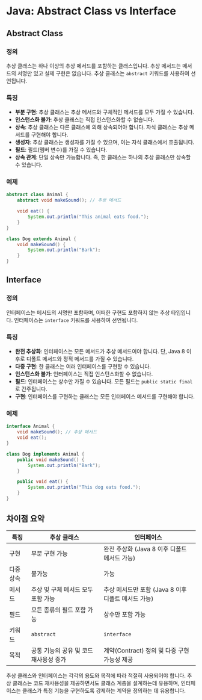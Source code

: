 
# Java: Abstract Class vs Interface

## Abstract Class

### 정의
추상 클래스는 하나 이상의 추상 메서드를 포함하는 클래스입니다. 추상 메서드는 메서드의 서명만 있고 실제 구현은 없습니다. 추상 클래스는 `abstract` 키워드를 사용하여 선언됩니다.

### 특징
- **부분 구현**: 추상 클래스는 추상 메서드와 구체적인 메서드를 모두 가질 수 있습니다.
- **인스턴스화 불가**: 추상 클래스는 직접 인스턴스화할 수 없습니다.
- **상속**: 추상 클래스는 다른 클래스에 의해 상속되어야 합니다. 자식 클래스는 추상 메서드를 구현해야 합니다.
- **생성자**: 추상 클래스는 생성자를 가질 수 있으며, 이는 자식 클래스에서 호출됩니다.
- **필드**: 필드(멤버 변수)를 가질 수 있습니다.
- **상속 관계**: 단일 상속만 가능합니다. 즉, 한 클래스는 하나의 추상 클래스만 상속할 수 있습니다.

### 예제
```java
abstract class Animal {
    abstract void makeSound(); // 추상 메서드

    void eat() {
        System.out.println("This animal eats food.");
    }
}

class Dog extends Animal {
    void makeSound() {
        System.out.println("Bark");
    }
}
```

## Interface

### 정의
인터페이스는 메서드의 서명만 포함하며, 어떠한 구현도 포함하지 않는 추상 타입입니다. 인터페이스는 `interface` 키워드를 사용하여 선언됩니다.

### 특징
- **완전 추상화**: 인터페이스는 모든 메서드가 추상 메서드여야 합니다. 단, Java 8 이후로 디폴트 메서드와 정적 메서드를 가질 수 있습니다.
- **다중 구현**: 한 클래스는 여러 인터페이스를 구현할 수 있습니다.
- **인스턴스화 불가**: 인터페이스는 직접 인스턴스화할 수 없습니다.
- **필드**: 인터페이스는 상수만 가질 수 있습니다. 모든 필드는 `public static final`로 간주됩니다.
- **구현**: 인터페이스를 구현하는 클래스는 모든 인터페이스 메서드를 구현해야 합니다.

### 예제
```java
interface Animal {
    void makeSound(); // 추상 메서드
    void eat();
}

class Dog implements Animal {
    public void makeSound() {
        System.out.println("Bark");
    }

    public void eat() {
        System.out.println("This dog eats food.");
    }
}
```

## 차이점 요약
| 특징             | 추상 클래스                             | 인터페이스                        |
|----------------|------------------------------------|--------------------------------|
| 구현           | 부분 구현 가능                            | 완전 추상화 (Java 8 이후 디폴트 메서드 가능)   |
| 다중 상속       | 불가능                                   | 가능                             |
| 메서드         | 추상 및 구체 메서드 모두 포함 가능            | 추상 메서드만 포함 (Java 8 이후 디폴트 메서드 가능) |
| 필드           | 모든 종류의 필드 포함 가능                    | 상수만 포함 가능                      |
| 키워드         | `abstract`                              | `interface`                    |
| 목적           | 공통 기능의 공유 및 코드 재사용성 증가           | 계약(Contract) 정의 및 다중 구현 가능성 제공      |

추상 클래스와 인터페이스는 각각의 용도와 목적에 따라 적절히 사용되어야 합니다. 추상 클래스는 코드 재사용성을 제공하면서도 클래스 계층을 설계하는데 유용하며, 인터페이스는 클래스가 특정 기능을 구현하도록 강제하는 계약을 정의하는 데 유용합니다.
